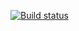 [![Build status](https://ci.appveyor.com/api/projects/status/bahf7opfkwl5qt61?svg=true)](https://ci.appveyor.com/project/OlgaKusakina/aqahw2-3)